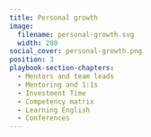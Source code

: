 ```yaml
---
title: Personal growth
image:
  filename: personal-growth.svg
  width: 280
social_cover: personal-growth.png
position: 3
playbook-section-chapters:
  - Mentors and team leads
  - Mentoring and 1:1s
  - Investment Time
  - Competency matrix
  - Learning English
  - Conferences
---
```

